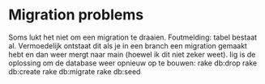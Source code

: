 # Migration problems 

Soms lukt het niet om een migration te draaien. Foutmelding: tabel bestaat al.
Vermoedelijk ontstaat dit als je in een branch een migration gemaakt hebt en dan weer mergt naar main (hoewel ik dit niet zeker weet).
Iig is de oplossing om de database weer opnieuw op te bouwen:
    rake db:drop
    rake db:create
    rake db:migrate
    rake db:seed
